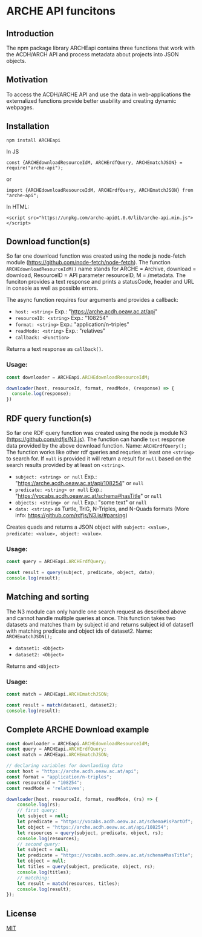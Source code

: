 # ARCHE API funcitons

## Introduction

The npm package library ARCHEapi contains three functions that work with the ACDH/ARCH API and process metadata about projects into JSON objects.

## Motivation

To access the ACDH/ARCHE API and use the data in web-applications the externalized functions provide better usability and creating dynamic webpages. 

## Installation

`npm install ARCHEapi`

In JS

`const {ARCHEdownloadResourceIdM, ARCHErdfQuery, ARCHEmatchJSON} = require("arche-api");`

or 

`import {ARCHEdownloadResourceIdM, ARCHErdfQuery, ARCHEmatchJSON} from "arche-api";`

In HTML:

`<script src="https://unpkg.com/arche-api@1.0.0/lib/arche-api.min.js"></script>`

## Download function(s)

So far one download function was created using the node js node-fetch module (https://github.com/node-fetch/node-fetch). The function `ARCHEdownloadResourceIdM()` name stands for ARCHE = Archive, download = download, ResourceID = API parameter resourceID, M = /metadata. The funciton provides a text response and prints a statusCode, header and URL in console as well as possible errors. 

The async function requires four arguments and provides a callback:

- `host: <string>` Exp.: "https://arche.acdh.oeaw.ac.at/api"
- `resourceID: <string>` Exp.: "108254"
- `format: <string>` Exp.: "application/n-triples"
- `readMode: <string>` Exp.: "relatives"
- `callback: <Function>`

Returns a text response as `callback()`.

### Usage: 

```javascript
const downloader = ARCHEapi.ARCHEdownloadResourceIdM;

downloader(host, resourceId, format, readMode, (response) => {
  console.log(response);
})
```
## RDF query function(s)

So far one RDF query function was created using the node js module N3 (https://github.com/rdfjs/N3.js). The function can handle `text` response data provided by the above download function. Name: `ARCHErdfQuery();` The function works like other rdf queries and requries at least one `<string>` to search for. If `null` is provided it will return a result for `null` based on the search results provided by at least on `<string>`. 

- `subject: <string> or null` Exp.: "https://arche.acdh.oeaw.ac.at/api/108254" or `null`
- `predicate: <string> or null` Exp.: "https://vocabs.acdh.oeaw.ac.at/schema#hasTitle" or `null`
- `objects: <string> or null` Exp.: "some text" or `null`
- `data: <string>` as Turtle, TriG, N-Triples, and N-Quads formats (More info: https://github.com/rdfjs/N3.js/#parsing)

Creates quads and returns a JSON object with `subject: <value>, predicate: <value>, object: <value>`.

### Usage: 

```javascript
const query = ARCHEapi.ARCHErdfQuery;

const result = query(subject, predicate, object, data);
console.log(result);
```

## Matching and sorting

The N3 module can only handle one search request as described above and cannot handle multiple queries at once. This function takes two datasets and matches tham by subject id and returns subject id of dataset1 with matching predicate and object ids of dataset2. Name: `ARCHEmatchJSON();`

- `dataset1: <Object>`
- `dataset2: <Object>`

Returns and `<Object>`

### Usage:

```javascript
const match = ARCHEapi.ARCHEmatchJSON;

const result = match(dataset1, dataset2);
console.log(result);
```

## Complete ARCHE Download example

```javascript
const downloader = ARCHEapi.ARCHEdownloadResourceIdM;
const query = ARCHEapi.ARCHErdfQuery;
const match = ARCHEapi.ARCHEmatchJSON;

// declaring variables for downlaoding data
const host = "https://arche.acdh.oeaw.ac.at/api";
const format = "application/n-triples";
const resourceId = "108254";
const readMode = 'relatives';

downloader(host, resourceId, format, readMode, (rs) => {
    console.log(rs);
    // first query:
    let subject = null;
    let predicate = "https://vocabs.acdh.oeaw.ac.at/schema#isPartOf";
    let object = "https://arche.acdh.oeaw.ac.at/api/108254";
    let resources = query(subject, predicate, object, rs);  
    console.log(resources);
    // second query:
    let subject = null;
    let predicate = "https://vocabs.acdh.oeaw.ac.at/schema#hasTitle";
    let object = null;
    let titles = query(subject, predicate, object, rs);
    console.log(titles);
    // matching:
    let result = match(resources, titles);        
    console.log(result);
});
```

## License

[MIT](https://github.com/acdh-oeaw/ARCHE_api_functions/blob/master/LICENSE)
